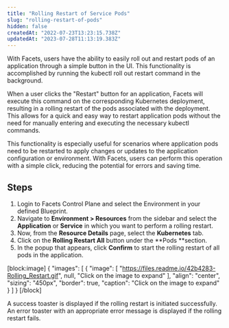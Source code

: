 ```yaml
---
title: "Rolling Restart of Service Pods"
slug: "rolling-restart-of-pods"
hidden: false
createdAt: "2022-07-23T13:23:15.738Z"
updatedAt: "2023-07-28T11:13:19.383Z"
---
```

With Facets, users have the ability to easily roll out and restart pods of an application through a simple button in the UI. This functionality is accomplished by running the kubectl roll out restart command in the background.

When a user clicks the "Restart" button for an application, Facets will execute this command on the corresponding Kubernetes deployment, resulting in a rolling restart of the pods associated with the deployment. This allows for a quick and easy way to restart application pods without the need for manually entering and executing the necessary kubectl commands.

This functionality is especially useful for scenarios where application pods need to be restarted to apply changes or updates to the application configuration or environment. With Facets, users can perform this operation with a simple click, reducing the potential for errors and saving time.

## Steps

1. Login to Facets Control Plane and select the Environment in your defined Blueprint.
2. Navigate to **Environment > Resources** from the sidebar and select the **Application** or **Service** in which you want to perform a rolling restart. 
3. Now, from the **Resource Details** page, select the **Kubernetes** tab.
4. Click on the **Rolling Restart All** button under the **Pods **section.
5. In the popup that appears, click **Confirm** to start the rolling restart of all pods in the application.

[block:image]
{
  "images": [
    {
      "image": [
        "https://files.readme.io/42b4283-Rolling_Restart.gif",
        null,
        "Click on the image to expand"
      ],
      "align": "center",
      "sizing": "450px",
      "border": true,
      "caption": "Click on the image to expand"
    }
  ]
}
[/block]

A success toaster is displayed if the rolling restart is initiated successfully. An error toaster with an appropriate error message is displayed if the rolling restart fails.